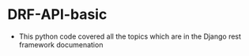 # DRF-API-basic

- This python code covered all the topics which are in the Django rest framework documenation
